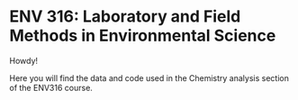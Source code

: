 # ENV 316: Laboratory and Field Methods in Environmental Science

Howdy! 

Here you will find the data and code used in the Chemistry analysis section of the ENV316 course. 
